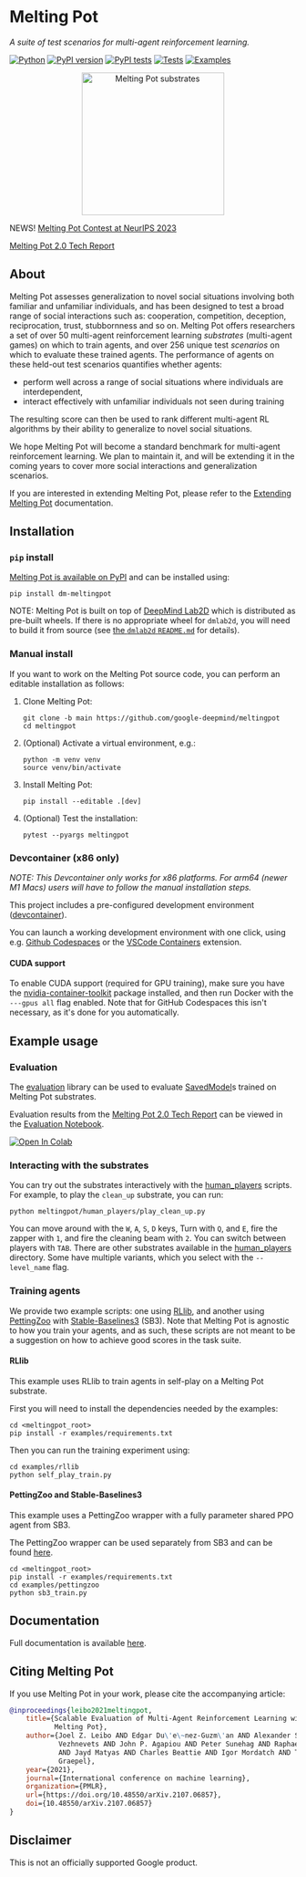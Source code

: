 # Melting Pot

*A suite of test scenarios for multi-agent reinforcement learning.*

[![Python](https://img.shields.io/pypi/pyversions/dm-meltingpot.svg)](https://pypi.python.org/pypi/dm-meltingpot)
[![PyPI version](https://img.shields.io/pypi/v/dm-meltingpot.svg)](https://pypi.python.org/pypi/dm-meltingpot)
[![PyPI tests](../../actions/workflows/pypi-test.yml/badge.svg)](../../actions/workflows/pypi-test.yml)
[![Tests](../../actions/workflows/test-meltingpot.yml/badge.svg)](../../actions/workflows/test-meltingpot.yml)
[![Examples](../../actions/workflows/test-examples.yml/badge.svg)](../../actions/workflows/test-examples.yml)

<div align="center">
  <img src="docs/images/meltingpot_montage.gif"
       alt="Melting Pot substrates"
       height="250" width="250" />
</div>

NEWS! [Melting Pot Contest at NeurIPS 2023](https://www.aicrowd.com/challenges/meltingpot-challenge-2023)

[Melting Pot 2.0 Tech Report](https://arxiv.org/abs/2211.13746)

## About

Melting Pot assesses generalization to novel social situations involving both
familiar and unfamiliar individuals, and has been designed to test a broad range
of social interactions such as: cooperation, competition, deception,
reciprocation, trust, stubbornness and so on. Melting Pot offers researchers a
set of over 50 multi-agent reinforcement learning _substrates_ (multi-agent
games) on which to train agents, and over 256 unique test _scenarios_ on which
to evaluate these trained agents. The performance of agents on these held-out
test scenarios quantifies whether agents:

*   perform well across a range of social situations where individuals are
    interdependent,
*   interact effectively with unfamiliar individuals not seen during training

The resulting score can then be used to rank different multi-agent RL algorithms
by their ability to generalize to novel social situations.

We hope Melting Pot will become a standard benchmark for multi-agent
reinforcement learning. We plan to maintain it, and will be extending it in the
coming years to cover more social interactions and generalization scenarios.

If you are interested in extending Melting Pot, please refer to the
[Extending Melting Pot](docs/extending.md) documentation.

## Installation

### `pip` install

[Melting Pot is available on PyPI](https://pypi.python.org/pypi/dm-meltingpot)
and can be installed using:

```shell
pip install dm-meltingpot
```

NOTE: Melting Pot is built on top of [DeepMind Lab2D](https://github.com/google-deepmind/lab2d)
which is distributed as pre-built wheels. If there is no appropriate wheel for
`dmlab2d`, you will need to build it from source (see
[the `dmlab2d` `README.md`](https://github.com/google-deepmind/lab2d/blob/main/README.md)
for details).

### Manual install

If you want to work on the Melting Pot source code, you can perform an editable
installation as follows:

1.  Clone Melting Pot:

    ```shell
    git clone -b main https://github.com/google-deepmind/meltingpot
    cd meltingpot
    ```

2.  (Optional) Activate a virtual environment, e.g.:

    ```shell
    python -m venv venv
    source venv/bin/activate
    ```

3.  Install Melting Pot:

    ```shell
    pip install --editable .[dev]
    ```

4.  (Optional) Test the installation:

    ```shell
    pytest --pyargs meltingpot
    ```

### Devcontainer (x86 only)

*NOTE: This Devcontainer only works for x86 platforms. For arm64 (newer M1 Macs)
users will have to follow the manual installation steps.*

This project includes a pre-configured development environment
([devcontainer](https://containers.dev)).

You can launch a working development environment with one click, using e.g.
[Github Codespaces](https://github.com/features/codespaces) or the
[VSCode Containers](https://code.visualstudio.com/docs/remote/containers-tutorial)
extension.

#### CUDA support

To enable CUDA support (required for GPU training), make sure you have the
[nvidia-container-toolkit](https://docs.nvidia.com/datacenter/cloud-native/container-toolkit/install-guide.html)
package installed, and then run Docker with the `---gpus all` flag enabled. Note
that for GitHub Codespaces this isn't necessary, as it's done for you
automatically.

## Example usage

### Evaluation
The [evaluation](meltingpot/utils/evaluation/evaluation.py) library can be used
to evaluate [SavedModel](https://www.tensorflow.org/guide/saved_model)s
trained on Melting Pot substrates.

Evaluation results from the [Melting Pot 2.0 Tech Report](https://arxiv.org/abs/2211.13746)
can be viewed in the [Evaluation Notebook](notebooks/evaluation_results.ipynb).

[![Open In Colab](https://colab.research.google.com/assets/colab-badge.svg)](https://colab.research.google.com/github/deepmind/meltingpot/blob/main/notebooks/evaluation_results.ipynb)

### Interacting with the substrates

You can try out the substrates interactively with the
[human_players](meltingpot/human_players) scripts. For example, to play
the `clean_up` substrate, you can run:

```shell
python meltingpot/human_players/play_clean_up.py
```

You can move around with the `W`, `A`, `S`, `D` keys, Turn with `Q`, and `E`,
fire the zapper with `1`, and fire the cleaning beam with `2`. You can switch
between players with `TAB`. There are other substrates available in the
[human_players](meltingpot/human_players) directory. Some have multiple
variants, which you select with the `--level_name` flag.

### Training agents

We provide two example scripts: one using
[RLlib](https://github.com/ray-project/ray), and another using
[PettingZoo](https://github.com/Farama-Foundation/PettingZoo) with
[Stable-Baselines3](https://github.com/DLR-RM/stable-baselines3) (SB3). Note
that Melting Pot is agnostic to how you train your agents, and as such, these
scripts are not meant to be a suggestion on how to achieve good scores in the
task suite.

#### RLlib

This example uses RLlib to train agents in
self-play on a Melting Pot substrate.

First you will need to install the dependencies needed by the examples:

```shell
cd <meltingpot_root>
pip install -r examples/requirements.txt
```

Then you can run the training experiment using:

```shell
cd examples/rllib
python self_play_train.py
```

#### PettingZoo and Stable-Baselines3

This example uses a PettingZoo wrapper with a fully parameter shared PPO agent
from SB3.

The PettingZoo wrapper can be used separately from SB3 and
can be found [here](examples/pettingzoo/utils.py).

```shell
cd <meltingpot_root>
pip install -r examples/requirements.txt
cd examples/pettingzoo
python sb3_train.py
```

## Documentation

Full documentation is available [here](docs/index.md).

## Citing Melting Pot

If you use Melting Pot in your work, please cite the accompanying article:

```bibtex
@inproceedings{leibo2021meltingpot,
    title={Scalable Evaluation of Multi-Agent Reinforcement Learning with
           Melting Pot},
    author={Joel Z. Leibo AND Edgar Du\'e\~nez-Guzm\'an AND Alexander Sasha
            Vezhnevets AND John P. Agapiou AND Peter Sunehag AND Raphael Koster
            AND Jayd Matyas AND Charles Beattie AND Igor Mordatch AND Thore
            Graepel},
    year={2021},
    journal={International conference on machine learning},
    organization={PMLR},
    url={https://doi.org/10.48550/arXiv.2107.06857},
    doi={10.48550/arXiv.2107.06857}
}
```

## Disclaimer

This is not an officially supported Google product.
